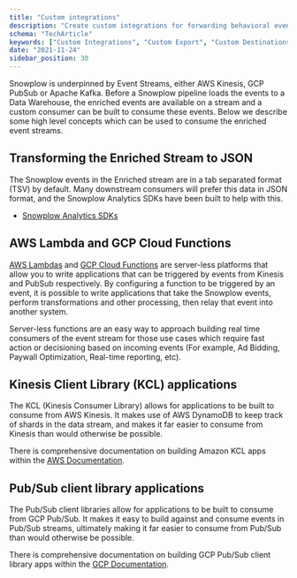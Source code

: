 ```yaml
---
title: "Custom integrations"
description: "Create custom integrations for forwarding behavioral events to proprietary systems and specialized platforms."
schema: "TechArticle"
keywords: ["Custom Integrations", "Custom Export", "Custom Destinations", "Integration Development", "Custom Connectors", "Bespoke Integration"]
date: "2021-11-24"
sidebar_position: 30
---
```


Snowplow is underpinned by Event Streams, either AWS Kinesis, GCP PubSub or Apache Kafka. Before a Snowplow pipeline loads the events to a Data Warehouse, the enriched events are available on a stream and a custom consumer can be built to consume these events. Below we describe some high level concepts which can be used to consume the enriched event streams.

## Transforming the Enriched Stream to JSON

The Snowplow events in the Enriched stream are in a tab separated format (TSV) by default. Many downstream consumers will prefer this data in JSON format, and the Snowplow Analytics SDKs have been built to help with this.

- [Snowplow Analytics SDKs](/docs/api-reference/analytics-sdk/index.md)

## AWS Lambda and GCP Cloud Functions

[AWS Lambdas](https://aws.amazon.com/lambda/) and [GCP Cloud Functions](https://cloud.google.com/functions/) are server-less platforms that allow you to write applications that can be triggered by events from Kinesis and PubSub respectively. By configuring a function to be triggered by an event, it is possible to write applications that take the Snowplow events, perform transformations and other processing, then relay that event into another system.

Server-less functions are an easy way to approach building real time consumers of the event stream for those use cases which require fast action or decisioning based on incoming events (For example, Ad Bidding, Paywall Optimization, Real-time reporting, etc).

## Kinesis Client Library (KCL) applications

The KCL (Kinesis Consumer Library) allows for applications to be built to consume from AWS Kinesis. It makes use of AWS DynamoDB to keep track of shards in the data stream, and makes it far easier to consume from Kinesis than would otherwise be possible.

There is comprehensive documentation on building Amazon KCL apps within the [AWS Documentation](https://docs.aws.amazon.com/streams/latest/dev/shared-throughput-kcl-consumers.html).

## Pub/Sub client library applications

The Pub/Sub client libraries allow for applications to be built to consume from GCP Pub/Sub. It makes it easy to build against and consume events in Pub/Sub streams, ultimately making it far easier to consume from Pub/Sub than would otherwise be possible.

There is comprehensive documentation on building GCP Pub/Sub client library apps within the [GCP Documentation](https://cloud.google.com/pubsub/docs/reference/libraries).
